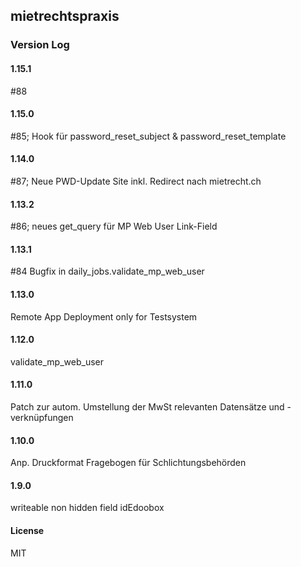 ## mietrechtspraxis

### Version Log
#### 1.15.1
#88
#### 1.15.0
#85; Hook für password_reset_subject & password_reset_template
#### 1.14.0
#87; Neue PWD-Update Site inkl. Redirect nach mietrecht.ch
#### 1.13.2
#86; neues get_query für MP Web User Link-Field
#### 1.13.1
#84 Bugfix in daily_jobs.validate_mp_web_user
#### 1.13.0
Remote App Deployment only for Testsystem
#### 1.12.0
validate_mp_web_user
#### 1.11.0
Patch zur autom. Umstellung der MwSt relevanten Datensätze und -verknüpfungen
#### 1.10.0
Anp. Druckformat Fragebogen für Schlichtungsbehörden
#### 1.9.0
writeable non hidden field idEdoobox

#### License

MIT
